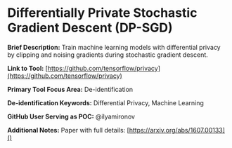 # Differentially Private Stochastic Gradient Descent (DP-SGD) 

**Brief Description:** Train machine learning models with differential privacy by clipping and noising gradients during stochastic gradient descent. 

**Link to Tool:** [https://github.com/tensorflow/privacy](https://github.com/tensorflow/privacy) 

**Primary Tool Focus Area:** De-identification

**De-identification Keywords:** Differential Privacy, Machine Learning

**GitHub User Serving as POC:** @ilyamironov 

**Additional Notes:** Paper with full details: [https://arxiv.org/abs/1607.00133]()
